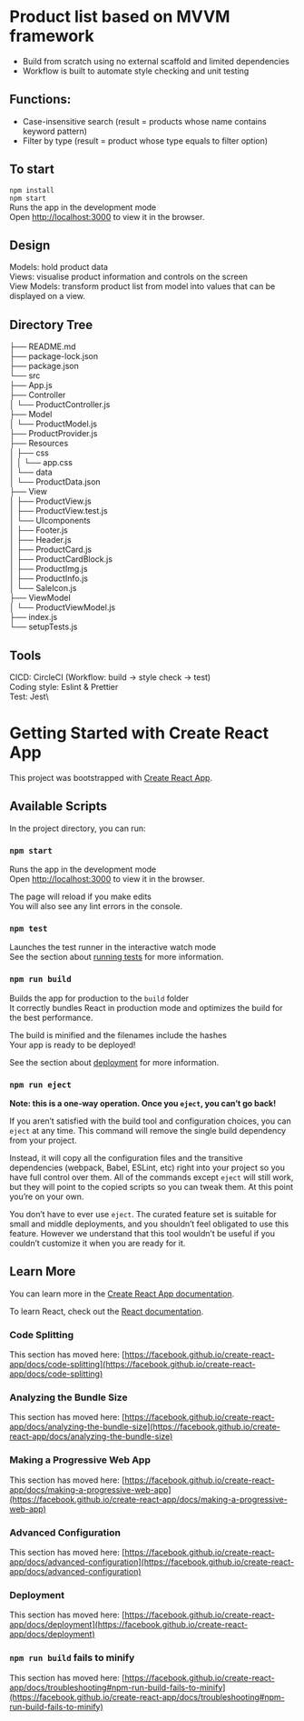 # Product list based on MVVM framework
- Build from scratch using no external scaffold and limited dependencies
- Workflow is built to automate style checking and unit testing
## Functions:
- Case-insensitive search (result = products whose name contains keyword pattern)
- Filter by type (result = product whose type equals to filter option)
## To start

`npm install`\
`npm start`\
Runs the app in the development mode\
Open [http://localhost:3000](http://localhost:3000) to view it in the browser.

## Design

Models: hold product data\
Views: visualise product information and controls on the screen\
View Models: transform product list from model into values that can be displayed on a view.

## Directory Tree

├── README.md\
├── package-lock.json\
├── package.json\
└── src\
    ├── App.js\
    ├── Controller\
    │   └── ProductController.js\
    ├── Model\
    │   └── ProductModel.js\
    ├── ProductProvider.js\
    ├── Resources\
    │   ├── css\
    │   │   └── app.css\
    │   └── data\
    │       └── ProductData.json\
    ├── View\
    │   ├── ProductView.js\
    │   ├── ProductView.test.js\
    │   └── UIcomponents\
    │       ├── Footer.js\
    │       ├── Header.js\
    │       ├── ProductCard.js\
    │       ├── ProductCardBlock.js\
    │       ├── ProductImg.js\
    │       ├── ProductInfo.js\
    │       └── SaleIcon.js\
    ├── ViewModel\
    │   └── ProductViewModel.js\
    ├── index.js\
    └── setupTests.js

## Tools

CICD: CircleCI (Workflow: build -> style check -> test)\
Coding style: Eslint & Prettier\
Test: Jest\

# Getting Started with Create React App

This project was bootstrapped with [Create React App](https://github.com/facebook/create-react-app).

## Available Scripts

In the project directory, you can run:

### `npm start`

Runs the app in the development mode\
Open [http://localhost:3000](http://localhost:3000) to view it in the browser.

The page will reload if you make edits\
You will also see any lint errors in the console.

### `npm test`

Launches the test runner in the interactive watch mode\
See the section about [running tests](https://facebook.github.io/create-react-app/docs/running-tests) for more information.

### `npm run build`

Builds the app for production to the `build` folder\
It correctly bundles React in production mode and optimizes the build for the best performance.

The build is minified and the filenames include the hashes\
Your app is ready to be deployed!

See the section about [deployment](https://facebook.github.io/create-react-app/docs/deployment) for more information.

### `npm run eject`

**Note: this is a one-way operation. Once you `eject`, you can’t go back!**

If you aren’t satisfied with the build tool and configuration choices, you can `eject` at any time. This command will remove the single build dependency from your project.

Instead, it will copy all the configuration files and the transitive dependencies (webpack, Babel, ESLint, etc) right into your project so you have full control over them. All of the commands except `eject` will still work, but they will point to the copied scripts so you can tweak them. At this point you’re on your own.

You don’t have to ever use `eject`. The curated feature set is suitable for small and middle deployments, and you shouldn’t feel obligated to use this feature. However we understand that this tool wouldn’t be useful if you couldn’t customize it when you are ready for it.

## Learn More

You can learn more in the [Create React App documentation](https://facebook.github.io/create-react-app/docs/getting-started).

To learn React, check out the [React documentation](https://reactjs.org/).

### Code Splitting

This section has moved here: [https://facebook.github.io/create-react-app/docs/code-splitting](https://facebook.github.io/create-react-app/docs/code-splitting)

### Analyzing the Bundle Size

This section has moved here: [https://facebook.github.io/create-react-app/docs/analyzing-the-bundle-size](https://facebook.github.io/create-react-app/docs/analyzing-the-bundle-size)

### Making a Progressive Web App

This section has moved here: [https://facebook.github.io/create-react-app/docs/making-a-progressive-web-app](https://facebook.github.io/create-react-app/docs/making-a-progressive-web-app)

### Advanced Configuration

This section has moved here: [https://facebook.github.io/create-react-app/docs/advanced-configuration](https://facebook.github.io/create-react-app/docs/advanced-configuration)

### Deployment

This section has moved here: [https://facebook.github.io/create-react-app/docs/deployment](https://facebook.github.io/create-react-app/docs/deployment)

### `npm run build` fails to minify

This section has moved here: [https://facebook.github.io/create-react-app/docs/troubleshooting#npm-run-build-fails-to-minify](https://facebook.github.io/create-react-app/docs/troubleshooting#npm-run-build-fails-to-minify)

